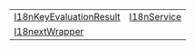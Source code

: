 |                                                                |                                        |
| -------------------------------------------------------------- | -------------------------------------- |
| [I18nKeyEvaluationResult](/i18n/class/i18nkeyevaluationresult) | [I18nService](/i18n/class/i18nservice) |
| [I18nextWrapper](/i18n/class/i18nextwrapper)                   |                                        |